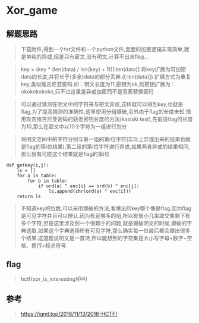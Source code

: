 # Xor_game

## 解题思路

> 下载附件,得到一个txt文件和一个python文件,里面的加密逻辑非常简单,就是单纯的异或,但是只有密文,没有明文,计算不出来flag...

> key = (key * (len(data) / len(key) + 1))[:len(data)] 将key扩展为可加密data的长度,并将长于(多余)data的部分丢弃.([:len(data)]).扩展方式为重复key,类似维吉尼亚密码.如：明文长度为11,密钥为ok,则密钥扩展为：okokokokoko,只不过这里是异或加密而不是双表替换密码

> 可以通过猜测在明文中的字符来与密文异或,这样就可以得到key,也就是flag,为了提高猜测的准确性,这里使用分组爆破,另外由于flag的长度未知,借用攻击维吉尼亚密码的获悉密钥长度的方法(kasiski test),先假设flag的长度为10,那么在密文中以10个字符为一组进行划分

> 将明文空间中的字符分别与第一组的第i位字符(实际上异或出来的结果也就是flag的第i位结果),第二组的第i位字符进行异或,如果两者异或的结果相同,那么很有可能这个结果就是flag的第i位

```
def getkey(i,j):
    ls = []
    for a in table:
        for b in table:
            if ord(a) ^ enc[i] == ord(b) ^ enc[j]:
                ls.append(chr(ord(a) ^ enc[i]))
    return ls
```

> 不知道key的位数,可以采用爆破的方法,看爆出的key哪个像是flag,因为flag是可见字符并且可以辨认.因为有足够多的组,所以有很小几率取交集剩下有多个字符,但是这里涉及到一个很棘手的问题,就是爆破明文的时候,爆破的字典选取,如果这个字典选择所有可见字符,那么确实每一位最后都会爆出很多个结果.这道题说明文是一首诗,所以能想到的字符集是大小写字母+数字+空格、换行+标点符号.


## flag

> hctf{xor_is_interesting!@#}

## 参考

> https://igml.top/2018/11/13/2018-HCTF/